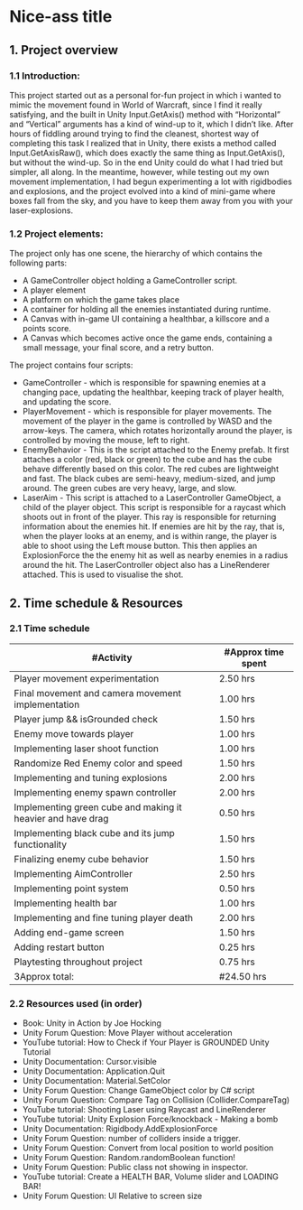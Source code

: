 # Nice-ass title
## 1. Project overview
### 1.1 Introduction:

This project started out as a personal for-fun project in which i wanted to mimic the movement found in World of Warcraft, since I find it really satisfying, and the built in Unity Input.GetAxis() method with “Horizontal” and “Vertical” arguments has a kind of wind-up to it, which I didn’t like.
After hours of fiddling around trying to find the cleanest, shortest way of completing this task I realized that in Unity, there exists a method called Input.GetAxisRaw(), which does exactly the same thing as Input.GetAxis(), but without the wind-up. So in the end Unity could do what I had tried but simpler, all along.
In the meantime, however, while testing out my own movement implementation, I had begun experimenting a lot with rigidbodies and explosions, and the project evolved into a kind of mini-game where boxes fall from the sky, and you have to keep them away from you with your laser-explosions.


### 1.2 Project elements: 
The project only has one scene, the hierarchy of which contains the following parts:
- A GameController object holding a GameController script.
- A player element
- A platform on which the game takes place
- A container for holding all the enemies instantiated during runtime.
- A Canvas with  in-game UI containing a healthbar, a killscore and a points score.
- A Canvas which becomes active once the game ends, containing a small message, your final score, and a retry button.

The project contains four scripts:
- GameController - which is responsible for spawning enemies at a changing pace, updating the healthbar, keeping track of player health, and updating the score.
- PlayerMovement - which is responsible for player movements. The movement of the player in the game is controlled by WASD and the arrow-keys. The camera, which rotates horizontally around the player, is controlled by moving the mouse, left to right.
- EnemyBehavior - This is the script attached to the Enemy prefab. It first attaches a color (red, black or green) to the cube and has the cube behave differently based on this color. The red cubes are lightweight and fast. The black cubes are semi-heavy, medium-sized, and jump around. The green cubes are very heavy, large, and slow.
- LaserAim - This script is attached to a LaserController GameObject, a child of the player object. This script is responsible for a raycast which shoots out in front of the player. This ray is responsible for returning information about the enemies hit. If enemies are hit by the ray, that is, when the player looks at an enemy, and is within range, the player is able to shoot using the Left mouse button. This then applies an ExplosionForce the the enemy hit as well as nearby enemies in a radius around the hit. The LaserController object also has a LineRenderer attached. This is used to visualise the shot.
## 2. Time schedule & Resources
### 2.1 Time schedule

#Activity | #Approx time spent |
--- | --- |
Player movement experimentation | 2.50 hrs |
Final movement and camera movement implementation|1.00 hrs|
Player jump && isGrounded check|1.50 hrs|
Enemy move towards player|1.00 hrs|
Implementing laser shoot function|1.00 hrs|
Randomize Red Enemy color and speed|1.50 hrs|
Implementing and tuning explosions|2.00 hrs|
Implementing enemy spawn controller|2.00 hrs|
Implementing green cube and making it heavier and have drag|0.50 hrs|
Implementing black cube and its jump functionality|1.50 hrs|
Finalizing enemy cube behavior|1.50 hrs|
Implementing AimController|2.50 hrs|
Implementing point system|0.50 hrs|
Implementing health bar|1.00 hrs|
Implementing and fine tuning player death|2.00 hrs|
Adding end-game screen|1.50 hrs|
Adding restart button|0.25 hrs|
Playtesting throughout project|0.75 hrs|
3Approx total:|#24.50 hrs|

### 2.2 Resources used (in order)
- Book: Unity in Action by Joe Hocking
- Unity Forum Question: Move Player without acceleration
- YouTube tutorial: How to Check if Your Player is GROUNDED Unity Tutorial
- Unity Documentation: Cursor.visible
- Unity Documentation: Application.Quit
- Unity Documentation: Material.SetColor
- Unity Forum Question: Change GameObject color by C# script
- Unity Forum Question: Compare Tag on Collision (Collider.CompareTag)
- YouTube tutorial: Shooting Laser using Raycast and LineRenderer
- YouTube tutorial: Unity Explosion Force/knockback - Making a bomb
- Unity Documentation: Rigidbody.AddExplosionForce
- Unity Forum Question: number of colliders inside a trigger.
- Unity Forum Question: Convert from local position to world position
- Unity Forum Question: Random.randomBoolean function!
- Unity Forum Question: Public class not showing in inspector.
- YouTube tutorial: Create a HEALTH BAR, Volume slider and LOADING BAR!
- Unity Forum Question: UI Relative to screen size
